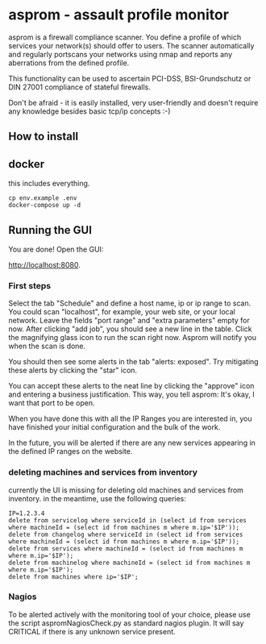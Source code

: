 asprom - assault profile monitor
================================

asprom is a firewall compliance scanner. You define a profile of which services your network(s) should offer to users.
The scanner automatically and regularly portscans your networks using nmap and reports any aberrations from the defined profile.

This functionality can be used to ascertain PCI-DSS, BSI-Grundschutz or DIN 27001 compliance of stateful firewalls.

Don't be afraid - it is easily installed, very user-friendly and doesn't require any knowledge besides basic tcp/ip concepts :-)


How to install
--------------

## docker
this includes everything.

```
cp env.example .env
docker-compose up -d
```

## Running the GUI

You are done! Open the GUI:

[http://localhost:8080](http://localhost:8080).


### First steps

Select the tab "Schedule" and define a host name, ip or ip range to scan. You could scan "localhost", for example, your web site, or your local network.
Leave the fields "port range" and "extra parameters" empty for now.
After clicking "add job", you should see a new line in the table.
Click the magnifying glass icon to run the scan right now.
Asprom will notify you when the scan is done.

You should then see some alerts in the tab "alerts: exposed".
Try mitigating these alerts by clicking the "star" icon.

You can accept these alerts to the neat line by clicking the "approve" icon and entering a business justification.
This way, you tell asprom: It's okay, I want that port to be open.

When you have done this with all the IP Ranges you are interested in, you have finished your initial configuration and the bulk of the work.

In the future, you will be alerted if there are any new services appearing in the defined IP ranges on the website.

### deleting machines and services from inventory
currently the UI is missing for deleting old machines and services from inventory.
in the meantime, use the following queries:

```
IP=1.2.3.4
delete from servicelog where serviceId in (select id from services where machineId = (select id from machines m where m.ip='$IP'));
delete from changelog where serviceId in (select id from services where machineId = (select id from machines m where m.ip='$IP'));
delete from services where machineId = (select id from machines m where m.ip='$IP');
delete from machinelog where machineId = (select id from machines m where m.ip='$IP');
delete from machines where ip='$IP';
```

### Nagios

To be alerted actively with the monitoring tool of your choice, please use the script aspromNagiosCheck.py as standard nagios plugin.
It will say CRITICAL if there is any unknown service present.

